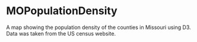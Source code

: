 # MOPopulationDensity
A map showing the population density of the counties in Missouri using D3. Data was taken from the US census website.
